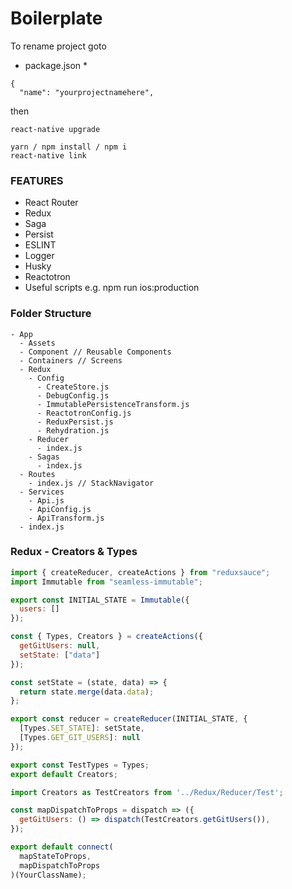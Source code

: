 # Boilerplate

To rename project goto

- package.json \*

```
{
  "name": "yourprojectnamehere",

```

then

```
react-native upgrade
```

```
yarn / npm install / npm i
react-native link
```

### FEATURES

- React Router
- Redux
- Saga
- Persist
- ESLINT
- Logger
- Husky
- Reactotron
- Useful scripts e.g. npm run ios:production

### Folder Structure

```
- App
  - Assets
  - Component // Reusable Components
  - Containers // Screens
  - Redux
    - Config
      - CreateStore.js
      - DebugConfig.js
      - ImmutablePersistenceTransform.js
      - ReactotronConfig.js
      - ReduxPersist.js
      - Rehydration.js
    - Reducer
      - index.js
    - Sagas
      - index.js
  - Routes
    - index.js // StackNavigator
  - Services
    - Api.js
    - ApiConfig.js
    - ApiTransform.js
  - index.js
```

### Redux - Creators & Types

```javascript
import { createReducer, createActions } from "reduxsauce";
import Immutable from "seamless-immutable";

export const INITIAL_STATE = Immutable({
  users: []
});

const { Types, Creators } = createActions({
  getGitUsers: null,
  setState: ["data"]
});

const setState = (state, data) => {
  return state.merge(data.data);
};

export const reducer = createReducer(INITIAL_STATE, {
  [Types.SET_STATE]: setState,
  [Types.GET_GIT_USERS]: null
});

export const TestTypes = Types;
export default Creators;

import Creators as TestCreators from '../Redux/Reducer/Test';

const mapDispatchToProps = dispatch => ({
  getGitUsers: () => dispatch(TestCreators.getGitUsers()),
});

export default connect(
  mapStateToProps,
  mapDispatchToProps
)(YourClassName);

```

